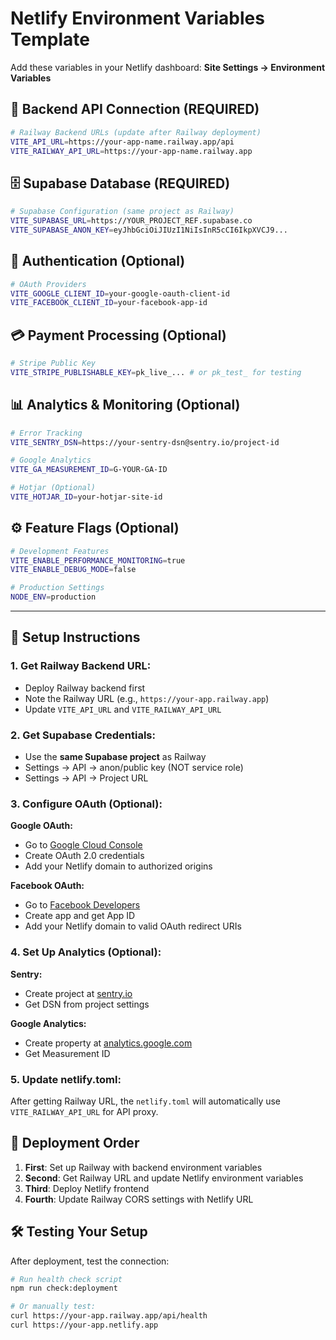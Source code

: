 # Netlify Environment Variables Template

Add these variables in your Netlify dashboard: 
**Site Settings → Environment Variables**

## 🔗 Backend API Connection (REQUIRED)

```bash
# Railway Backend URLs (update after Railway deployment)
VITE_API_URL=https://your-app-name.railway.app/api
VITE_RAILWAY_API_URL=https://your-app-name.railway.app
```

## 🗄️ Supabase Database (REQUIRED)

```bash
# Supabase Configuration (same project as Railway)
VITE_SUPABASE_URL=https://YOUR_PROJECT_REF.supabase.co
VITE_SUPABASE_ANON_KEY=eyJhbGciOiJIUzI1NiIsInR5cCI6IkpXVCJ9...
```

## 🔐 Authentication (Optional)

```bash
# OAuth Providers
VITE_GOOGLE_CLIENT_ID=your-google-oauth-client-id
VITE_FACEBOOK_CLIENT_ID=your-facebook-app-id
```

## 💳 Payment Processing (Optional)

```bash
# Stripe Public Key
VITE_STRIPE_PUBLISHABLE_KEY=pk_live_... # or pk_test_ for testing
```

## 📊 Analytics & Monitoring (Optional)

```bash
# Error Tracking
VITE_SENTRY_DSN=https://your-sentry-dsn@sentry.io/project-id

# Google Analytics
VITE_GA_MEASUREMENT_ID=G-YOUR-GA-ID

# Hotjar (Optional)
VITE_HOTJAR_ID=your-hotjar-site-id
```

## ⚙️ Feature Flags (Optional)

```bash
# Development Features
VITE_ENABLE_PERFORMANCE_MONITORING=true
VITE_ENABLE_DEBUG_MODE=false

# Production Settings
NODE_ENV=production
```

---

## 📝 Setup Instructions

### 1. **Get Railway Backend URL:**
   - Deploy Railway backend first
   - Note the Railway URL (e.g., `https://your-app.railway.app`)
   - Update `VITE_API_URL` and `VITE_RAILWAY_API_URL`

### 2. **Get Supabase Credentials:**
   - Use the **same Supabase project** as Railway
   - Settings → API → anon/public key (NOT service role)
   - Settings → API → Project URL

### 3. **Configure OAuth (Optional):**
   
   **Google OAuth:**
   - Go to [Google Cloud Console](https://console.cloud.google.com)
   - Create OAuth 2.0 credentials
   - Add your Netlify domain to authorized origins
   
   **Facebook OAuth:**
   - Go to [Facebook Developers](https://developers.facebook.com)
   - Create app and get App ID
   - Add your Netlify domain to valid OAuth redirect URIs

### 4. **Set Up Analytics (Optional):**
   
   **Sentry:**
   - Create project at [sentry.io](https://sentry.io)
   - Get DSN from project settings
   
   **Google Analytics:**
   - Create property at [analytics.google.com](https://analytics.google.com)
   - Get Measurement ID

### 5. **Update netlify.toml:**
   After getting Railway URL, the `netlify.toml` will automatically use `VITE_RAILWAY_API_URL` for API proxy.

## 🔄 Deployment Order

1. **First**: Set up Railway with backend environment variables
2. **Second**: Get Railway URL and update Netlify environment variables
3. **Third**: Deploy Netlify frontend
4. **Fourth**: Update Railway CORS settings with Netlify URL

## 🛠️ Testing Your Setup

After deployment, test the connection:

```bash
# Run health check script
npm run check:deployment

# Or manually test:
curl https://your-app.railway.app/api/health
curl https://your-app.netlify.app
```